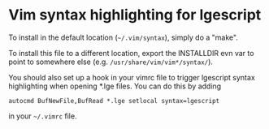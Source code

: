 Vim syntax highlighting for lgescript
=====================================

To install in the default location (`~/.vim/syntax`), simply do a "make".

To install this file to a different location, export the INSTALLDIR evn var to point to somewhere else (e.g. `/usr/share/vim/vim*/syntax/`).

You should also set up a hook in your vimrc file to trigger lgescript syntax highlighting when opening *.lge files. You can do this by adding
```viml
autocmd BufNewFile,BufRead *.lge setlocal syntax=lgescript
```
in your `~/.vimrc` file.
